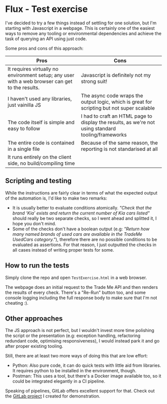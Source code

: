 # Flux - Test exercise

I've decided to try a few things instead of settling for one solution, but I'm starting with Javascript in a webpage. This is certainly one of the easiest ways to remove any tooling or environmental dependencies and achieve the task of querying an API using just code.

Some pros and cons of this approach:

| Pros | Cons |
|-|-|
| It requires virtually no environment setup; any user with a web browser can get to the results. | Javascript is definitely not my strong suit!
| I haven't used any libraries, just vainilla JS | The async code wraps the output logic, which is great for scripting but not super scalable
| The code itself is simple and easy to follow | I had to craft an HTML page to display the results, as we're not using standard tooling/frameworks
| The entire code is contained in a single file | Because of the same reason, the reporting is not standarised at all
| It runs entirely on the client side, no build/compiling time ||


## Scripting and testing

While the instructions are fairly clear in terms of what the expected output of the automation is, I'd like to make two remarks:

- It is usually better to evaluate conditions atomically. *"Check that the brand ‘Kia’ exists and return the current number of Kia cars listed"* should really be two separate checks, so I went ahead and splitted it, I hope you don't mind.
- Some of the checks don't have a boolean output (e.g: *"Return how many named brands of used cars are available in the TradeMe UsedCars category."*), therefore there are no possible conditions to be evaluated as assertions. For that reason, I just outputted the checks in all cases instead of writing proper tests for some.

## How to run the tests

Simply clone the repo and open `TestExercise.html` in a web browser.

The webpage does an initial request to the Trade Me API and then renders the results of every check. There's a "Re-Run" button too, and some console logging including the full response body to make sure that I'm not cheating :).

## Other approaches

The JS approach is not perfect, but I wouldn't invest more time polishing the script or the presentation (e.g: exception handling, refactoring redundant code, optimising responsiveness), I would instead park it and go after proper existing tooling.

Still, there are at least two more ways of doing this that are low effort:

- Python: Also pure code, it can do quick tests with little aid from libraries. It requires python to be installed in the environment, though.
- Postman: This uses a tool, but there's a Docker image available too, so it could be integrated elegantly in a CI pipeline.

Speaking of pipelines, GitLab offers excellent support for that. Check out the [GitLab project](https://gitlab.com/Alturil/fluxgitlab) I created for demonstration.